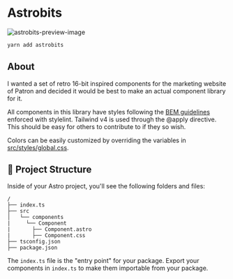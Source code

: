 # Astrobits

![astrobits-preview-image](https://patroninc.b-cdn.net/astrobit-component-library.png)

```sh
yarn add astrobits
```

## About

I wanted a set of retro 16-bit inspired components for the marketing website of Patron and decided it would be best to make an actual component library for it.

All components in this library have styles following the [BEM guidelines](https://getbem.com/naming/) enforced with stylelint. Tailwind v4 is used through the @apply directive. This should be easy for others to contribute to if they so wish.

Colors can be easily customized by overriding the variables in [src/styles/global.css](./src/styles/global.css).

## 🚀 Project Structure

Inside of your Astro project, you'll see the following folders and files:

```text
/
├── index.ts
├── src
│   └── components
|     └── Component
|       ├── Component.astro
|       ├── Component.css
├── tsconfig.json
├── package.json
```

The `index.ts` file is the "entry point" for your package. Export your components in `index.ts` to make them importable from your package.
